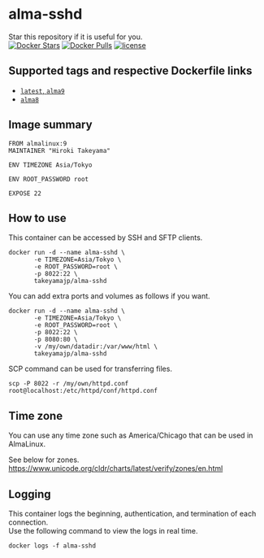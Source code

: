 # alma-sshd
Star this repository if it is useful for you.  
[![Docker Stars](https://img.shields.io/docker/stars/takeyamajp/alma-sshd.svg)](https://hub.docker.com/r/takeyamajp/alma-sshd/)
[![Docker Pulls](https://img.shields.io/docker/pulls/takeyamajp/alma-sshd.svg)](https://hub.docker.com/r/takeyamajp/alma-sshd/)
[![license](https://img.shields.io/github/license/takeyamajp/docker-alma-sshd.svg)](https://github.com/takeyamajp/docker-alma-sshd/blob/master/LICENSE)

## Supported tags and respective Dockerfile links  
- [`latest`, `alma9`](https://github.com/takeyamajp/docker-alma-sshd/blob/master/alma9/Dockerfile)
- [`alma8`](https://github.com/takeyamajp/docker-alma-sshd/blob/master/alma8/Dockerfile)

## Image summary
    FROM almalinux:9  
    MAINTAINER "Hiroki Takeyama"
    
    ENV TIMEZONE Asia/Tokyo
    
    ENV ROOT_PASSWORD root
    
    EXPOSE 22

## How to use
This container can be accessed by SSH and SFTP clients.

    docker run -d --name alma-sshd \  
           -e TIMEZONE=Asia/Tokyo \  
           -e ROOT_PASSWORD=root \  
           -p 8022:22 \  
           takeyamajp/alma-sshd

You can add extra ports and volumes as follows if you want.

    docker run -d --name alma-sshd \  
           -e TIMEZONE=Asia/Tokyo \  
           -e ROOT_PASSWORD=root \  
           -p 8022:22 \  
           -p 8080:80 \  
           -v /my/own/datadir:/var/www/html \  
           takeyamajp/alma-sshd

SCP command can be used for transferring files.

    scp -P 8022 -r /my/own/httpd.conf root@localhost:/etc/httpd/conf/httpd.conf

## Time zone
You can use any time zone such as America/Chicago that can be used in AlmaLinux.  

See below for zones.  
https://www.unicode.org/cldr/charts/latest/verify/zones/en.html

## Logging
This container logs the beginning, authentication, and termination of each connection.  
Use the following command to view the logs in real time.

    docker logs -f alma-sshd
